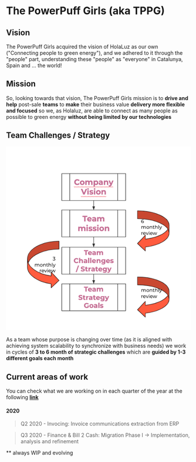 # The PowerPuff Girls (aka TPPG)

## Vision

The PowerPuff Girls acquired the vision of HolaLuz as our own ("Connecting people to green energy"), and we adhered to it through the "people" part, understanding these "people" as "everyone" in Catalunya, Spain and ... the world!

## Mission

So, looking towards that vision, The PowerPuff Girls mission is to **drive and help** post-sale **teams** to **make** their business value **delivery more flexible and focused** so we, as Holaluz, are able to connect as many people as possible to green energy **without being limited by our technologies**

## Team Challenges / Strategy

![TPPG Strategy](./img/tppg_strategy.png)  

As a team whose purpose is changing over time (as it is aligned with achieving system scalability to synchronize with business needs) we work in cycles of **3 to 6 month of strategic challenges** which are **guided by 1-3 different goals each month**

## Current areas of work

You can check what we are working on in each quarter of the year at the following **[link](https://docs.google.com/presentation/d/1pa1xn5x5Wnr4VKBlvx4Ok7Ey3cWlDL-bxhhh0GNPEso/edit?usp=sharing)**

#### 2020  

> Q2 2020 - Invocing: Invoice communications extraction from ERP  

> Q3 2020 - Finance & Bill 2 Cash: Migration Phase I -> Implementation, analysis and refinement

** always WIP and evolving